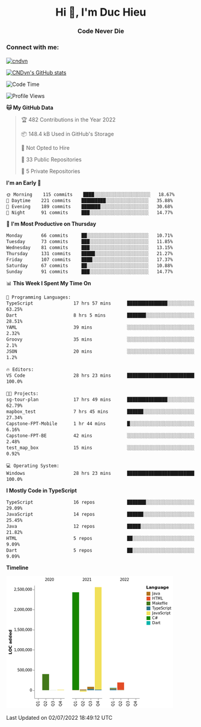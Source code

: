 <h1 align="center">Hi 👋, I'm Duc Hieu</h1>
<h3 align="center">Code Never Die</h3>

<h3 align="left">Connect with me:</h3>
<p align="left">
<a href="https://linkedin.com/in/cndvn" target="blank"><img align="center" src="https://img.shields.io/badge/LinkedIn-0077B5?style=for-the-badge&logo=linkedin&logoColor=white" alt="cndvn"/></a>
<!--
<a href="https://fb.com/cnd.duchieu" target="blank"><img align="center" src="https://img.shields.io/badge/Facebook-1877F2?style=for-the-badge&logo=facebook&logoColor=white" alt="cnd.duchieu"/></a>
 -->
</p>

[![CNDvn's GitHub stats](https://github-readme-stats.vercel.app/api?username=cndvn)](https://github.com/anuraghazra/github-readme-stats)

<!--START_SECTION:waka-->
![Code Time](http://img.shields.io/badge/Code%20Time-0%20secs-blue)

![Profile Views](http://img.shields.io/badge/Profile%20Views-1-blue)

**🐱 My GitHub Data** 

> 🏆 482 Contributions in the Year 2022
 > 
> 📦 148.4 kB Used in GitHub's Storage 
 > 
> 🚫 Not Opted to Hire
 > 
> 📜 33 Public Repositories 
 > 
> 🔑 5 Private Repositories  
 > 
**I'm an Early 🐤** 

```text
🌞 Morning    115 commits    ████░░░░░░░░░░░░░░░░░░░░░   18.67% 
🌆 Daytime    221 commits    █████████░░░░░░░░░░░░░░░░   35.88% 
🌃 Evening    189 commits    ███████░░░░░░░░░░░░░░░░░░   30.68% 
🌙 Night      91 commits     ███░░░░░░░░░░░░░░░░░░░░░░   14.77%

```
📅 **I'm Most Productive on Thursday** 

```text
Monday       66 commits     ██░░░░░░░░░░░░░░░░░░░░░░░   10.71% 
Tuesday      73 commits     ███░░░░░░░░░░░░░░░░░░░░░░   11.85% 
Wednesday    81 commits     ███░░░░░░░░░░░░░░░░░░░░░░   13.15% 
Thursday     131 commits    █████░░░░░░░░░░░░░░░░░░░░   21.27% 
Friday       107 commits    ████░░░░░░░░░░░░░░░░░░░░░   17.37% 
Saturday     67 commits     ██░░░░░░░░░░░░░░░░░░░░░░░   10.88% 
Sunday       91 commits     ███░░░░░░░░░░░░░░░░░░░░░░   14.77%

```


📊 **This Week I Spent My Time On** 

```text
💬 Programming Languages: 
TypeScript               17 hrs 57 mins      ███████████████░░░░░░░░░░   63.25% 
Dart                     8 hrs 5 mins        ███████░░░░░░░░░░░░░░░░░░   28.51% 
YAML                     39 mins             ░░░░░░░░░░░░░░░░░░░░░░░░░   2.32% 
Groovy                   35 mins             ░░░░░░░░░░░░░░░░░░░░░░░░░   2.1% 
JSON                     20 mins             ░░░░░░░░░░░░░░░░░░░░░░░░░   1.2%

🔥 Editors: 
VS Code                  28 hrs 23 mins      █████████████████████████   100.0%

🐱‍💻 Projects: 
sg-tour-plan             17 hrs 49 mins      ███████████████░░░░░░░░░░   62.79% 
mapbox_test              7 hrs 45 mins       ██████░░░░░░░░░░░░░░░░░░░   27.34% 
Capstone-FPT-Mobile      1 hr 44 mins        █░░░░░░░░░░░░░░░░░░░░░░░░   6.16% 
Capstone-FPT-BE          42 mins             ░░░░░░░░░░░░░░░░░░░░░░░░░   2.48% 
test_map_box             15 mins             ░░░░░░░░░░░░░░░░░░░░░░░░░   0.92%

💻 Operating System: 
Windows                  28 hrs 23 mins      █████████████████████████   100.0%

```

**I Mostly Code in TypeScript** 

```text
TypeScript               16 repos            ███████░░░░░░░░░░░░░░░░░░   29.09% 
JavaScript               14 repos            ██████░░░░░░░░░░░░░░░░░░░   25.45% 
Java                     12 repos            █████░░░░░░░░░░░░░░░░░░░░   21.82% 
HTML                     5 repos             ██░░░░░░░░░░░░░░░░░░░░░░░   9.09% 
Dart                     5 repos             ██░░░░░░░░░░░░░░░░░░░░░░░   9.09%

```


**Timeline**

![Chart not found](https://raw.githubusercontent.com/CNDvn/CNDvn/main/charts/bar_graph.png) 


 Last Updated on 02/07/2022 18:49:12 UTC
<!--END_SECTION:waka-->
